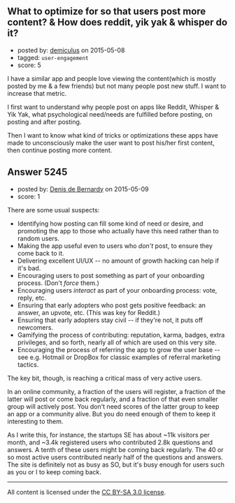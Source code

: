 ## What to optimize for so that users post more content? & How does reddit, yik yak & whisper do it?

- posted by: [demiculus](https://stackexchange.com/users/5264485/demiculus) on 2015-05-08
- tagged: `user-engagement`
- score: 5

I have a similar app and people love viewing the content(which is mostly posted by me & a few friends) but not many people post new stuff. I want to increase that metric. 

I first want to understand why people post on apps like Reddit, Whisper & Yik Yak, what psychological need/needs are fulfilled before posting, on posting and after posting. 

Then I want to know what kind of tricks or optimizations these apps have made to unconsciously make the user want to post his/her first content, then continue posting more content.


## Answer 5245

- posted by: [Denis de Bernardy](https://stackexchange.com/users/182468/denis-de-bernardy) on 2015-05-09
- score: 1

There are some usual suspects:

- Identifying how posting can fill some kind of need or desire, and promoting the app to those who actually have this need rather than to random users.
- Making the app useful even to users who *don't* post, to ensure they come back to it.
- Delivering excellent UI/UX -- no amount of growth hacking can help if it's bad.
- Encouraging users to post something as part of your onboarding process. (Don't *force* them.)
- Encouraging users *interact* as part of your onboarding process: vote, reply, etc.
- Ensuring that early adopters who post gets positive feedback: an answer, an upvote, etc. (This was key for Reddit.)
- Ensuring that early adopters stay civil -- if they're not, it puts off newcomers.
- Gamifying the process of contributing: reputation, karma, badges, extra privileges, and so forth, nearly all of which are used on this very site.
- Encouraging the process of referring the app to grow the user base -- see e.g. Hotmail or DropBox for classic examples of referral marketing tactics.

The key bit, though, is reaching a critical mass of very active users.

In an online community, a fraction of the users will register, a fraction of the latter will post or come back regularly, and a fraction of that even smaller group will actively post. You don't need scores of the latter group to keep an app or a community alive. But you do need enough of them to keep it interesting to them.

As I write this, for instance, the startups SE has about ~11k visitors per month, and ~3.4k registered users who contributed 2.8k questions and answers. A tenth of these users might be coming back regularly. The 40 or so most active users contributed nearly half of the questions and answers. The site is definitely not as busy as SO, but it's busy enough for users such as you or I to keep coming back.



---

All content is licensed under the [CC BY-SA 3.0 license](https://creativecommons.org/licenses/by-sa/3.0/).
